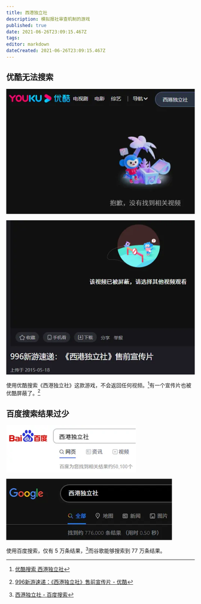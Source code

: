 ```yaml
---
title: 西港独立社
description: 模拟报社审查机制的游戏
published: true
date: 2021-06-26T23:09:15.467Z
tags: 
editor: markdown
dateCreated: 2021-06-26T23:09:15.467Z
---
```


## 优酷无法搜索

![优酷搜索](/src/game/TWI/TWI_Y.webp)

![优酷宣传](/src/game/TWI/TWI_Y_PV.webp)

使用优酷搜索《西港独立社》这款游戏，不会返回任何视频。[^yksw]有一个宣传片也被优酷屏蔽了。[^pv_wb]

[^yksw]: [优酷搜索 西港独立社](https://so.youku.com/search_video/q_%E8%A5%BF%E6%B8%AF%E7%8B%AC%E7%AB%8B%E7%A4%BE?searchfrom=1)

[^pv_wb]: [996新游速递：《西港独立社》售前宣传片 - 优酷](https://v.youku.com/v_show/id_XOTU4NDA4NDY4.html)

## 百度搜索结果过少

![百度搜索](/src/game/TWI/TWI_B.webp)

![谷歌搜索](/src/game/TWI/TWI_G.webp)

使用百度搜索，仅有 5 万条结果，[^twi_b]而谷歌能够搜索到 77 万条结果。

[^twi_b]: [西港独立社 - 百度搜索](https://archive.is/GptvB "https://www.baidu.com/s?&wd=西港独立社")
